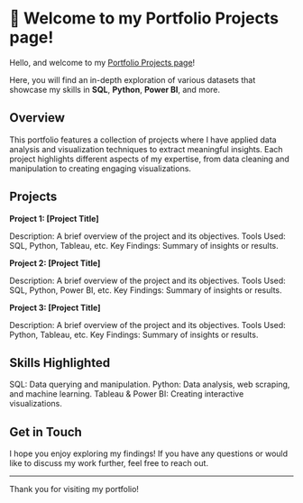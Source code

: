 
# :wave: Welcome to my Portfolio Projects page!

Hello, and welcome to my [Portfolio Projects page](https://tetianashchudla.github.io/Portfolio/)! 

Here, you will find an in-depth exploration of various datasets that showcase my skills in __SQL__, __Python__, __Power BI__, and more.

## Overview
This portfolio features a collection of projects where I have applied data analysis and visualization techniques to extract meaningful insights. Each project highlights different aspects of my expertise, from data cleaning and manipulation to creating engaging visualizations.

## Projects

**Project 1: [Project Title]**

Description: A brief overview of the project and its objectives.
Tools Used: SQL, Python, Tableau, etc.
Key Findings: Summary of insights or results.

**Project 2: [Project Title]**

Description: A brief overview of the project and its objectives.
Tools Used: SQL, Python, Power BI, etc.
Key Findings: Summary of insights or results.

**Project 3: [Project Title]**

Description: A brief overview of the project and its objectives.
Tools Used: Python, Tableau, etc.
Key Findings: Summary of insights or results.

## Skills Highlighted

SQL: Data querying and manipulation.
Python: Data analysis, web scraping, and machine learning.
Tableau & Power BI: Creating interactive visualizations.

## Get in Touch
I hope you enjoy exploring my findings! If you have any questions or would like to discuss my work further, feel free to reach out.

--------------------------------------------------

Thank you for visiting my portfolio!
